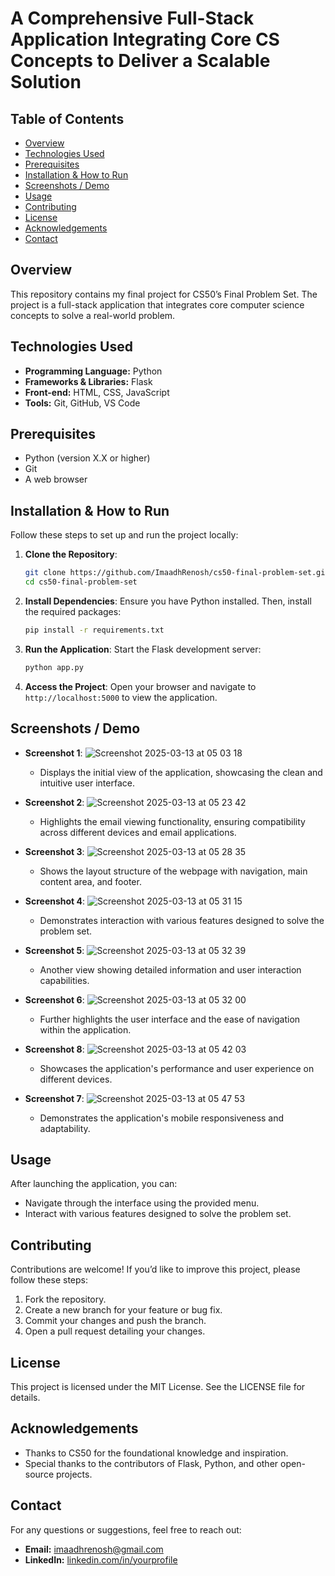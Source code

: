 # A Comprehensive Full-Stack Application Integrating Core CS Concepts to Deliver a Scalable Solution

## Table of Contents
- [Overview](#overview)
- [Technologies Used](#technologies-used)
- [Prerequisites](#prerequisites)
- [Installation & How to Run](#installation--how-to-run)
- [Screenshots / Demo](#screenshots--demo)
- [Usage](#usage)
- [Contributing](#contributing)
- [License](#license)
- [Acknowledgements](#acknowledgements)
- [Contact](#contact)

## Overview
This repository contains my final project for CS50’s Final Problem Set. The project is a full-stack application that integrates core computer science concepts to solve a real-world problem.

## Technologies Used
- **Programming Language:** Python
- **Frameworks & Libraries:** Flask
- **Front-end:** HTML, CSS, JavaScript
- **Tools:** Git, GitHub, VS Code

## Prerequisites
- Python (version X.X or higher)
- Git
- A web browser

## Installation & How to Run
Follow these steps to set up and run the project locally:

1. **Clone the Repository**:
    ```sh
    git clone https://github.com/ImaadhRenosh/cs50-final-problem-set.git
    cd cs50-final-problem-set
    ```

2. **Install Dependencies**: Ensure you have Python installed. Then, install the required packages:
    ```sh
    pip install -r requirements.txt
    ```

3. **Run the Application**: Start the Flask development server:
    ```sh
    python app.py
    ```

4. **Access the Project**: Open your browser and navigate to `http://localhost:5000` to view the application.

## Screenshots / Demo
- **Screenshot 1**: 
  ![Screenshot 2025-03-13 at 05 03 18](https://github.com/user-attachments/assets/72a9eca8-e90b-4a1c-994f-1d5bed16beb9)
  - Displays the initial view of the application, showcasing the clean and intuitive user interface.

- **Screenshot 2**:
  ![Screenshot 2025-03-13 at 05 23 42](https://github.com/user-attachments/assets/677680ee-49bb-41e5-86f4-04942f275a07)
  - Highlights the email viewing functionality, ensuring compatibility across different devices and email applications.

- **Screenshot 3**:
  ![Screenshot 2025-03-13 at 05 28 35](https://github.com/user-attachments/assets/5168e254-ef9e-44d5-b577-eac825c1ecda)
  - Shows the layout structure of the webpage with navigation, main content area, and footer.

- **Screenshot 4**:
  ![Screenshot 2025-03-13 at 05 31 15](https://github.com/user-attachments/assets/8ac82f68-da8e-4de0-ba9b-447955caf3c6)
  - Demonstrates interaction with various features designed to solve the problem set.

- **Screenshot 5**:
  ![Screenshot 2025-03-13 at 05 32 39](https://github.com/user-attachments/assets/5ca23136-125c-4790-a46e-eaf96c699bed)
  - Another view showing detailed information and user interaction capabilities.

- **Screenshot 6**:
  ![Screenshot 2025-03-13 at 05 32 00](https://github.com/user-attachments/assets/49fc717b-60fd-4020-b9f5-e96afa23e165)
  - Further highlights the user interface and the ease of navigation within the application.

- **Screenshot 8**:
  ![Screenshot 2025-03-13 at 05 42 03](https://github.com/user-attachments/assets/dc5ee1c1-66cb-406a-b6bf-d51dead701f7)
  - Showcases the application's performance and user experience on different devices.

- **Screenshot 7**:
  ![Screenshot 2025-03-13 at 05 47 53](https://github.com/user-attachments/assets/e231efeb-1805-4513-b884-0445a11cf6ae)
  - Demonstrates the application's mobile responsiveness and adaptability.

## Usage
After launching the application, you can:
- Navigate through the interface using the provided menu.
- Interact with various features designed to solve the problem set.

## Contributing
Contributions are welcome! If you’d like to improve this project, please follow these steps:
1. Fork the repository.
2. Create a new branch for your feature or bug fix.
3. Commit your changes and push the branch.
4. Open a pull request detailing your changes.

## License
This project is licensed under the MIT License. See the LICENSE file for details.

## Acknowledgements
- Thanks to CS50 for the foundational knowledge and inspiration.
- Special thanks to the contributors of Flask, Python, and other open-source projects.

## Contact
For any questions or suggestions, feel free to reach out:
- **Email:** imaadhrenosh@gmail.com
- **LinkedIn:** [linkedin.com/in/yourprofile](linkedin.com/in/yourprofile)
